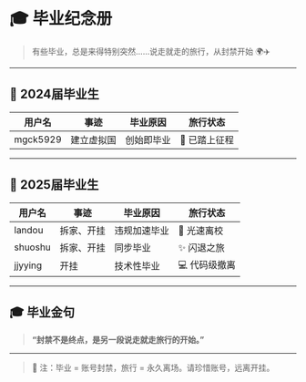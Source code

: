 # 🎓 毕业纪念册  
> 有些毕业，总是来得特别突然……说走就走的旅行，从封禁开始 🌍✈️

---

## 📅 2024届毕业生
| 用户名   | 事迹         | 毕业原因       | 旅行状态         |
|----------|--------------|----------------|------------------|
| mgck5929 | 建立虚拟国   | 创始即毕业     | 🧳 已踏上征程    |

---

## 📅 2025届毕业生
| 用户名   | 事迹               | 毕业原因       | 旅行状态         |
|----------|--------------------|----------------|------------------|
| landou   | 拆家、开挂         | 违规加速毕业   | 🚀 光速离校      |
| shuoshu  | 拆家、开挂         | 同步毕业       | ✨ 闪退之旅      |
| jjyying  | 开挂               | 技术性毕业     | 💻 代码级撤离    |

---

## 🎓 毕业金句
> **“封禁不是终点，是另一段说走就走旅行的开始。”**  

---

> 📌 注：毕业 = 账号封禁，旅行 = 永久离场。请珍惜账号，远离开挂。

